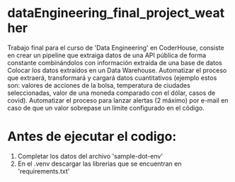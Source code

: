 # dataEngineering_final_project_weather
Trabajo final para el curso de 'Data Engineering' en CoderHouse, consiste en crear un pipeline que extraiga datos de una API pública de forma constante combinándolos con información extraída de una base de datos
Colocar los datos extraídos en un Data Warehouse. 
Automatizar el proceso que extraerá, transformará y cargará datos cuantitativos (ejemplo estos son: valores de acciones de la bolsa, temperatura de ciudades seleccionadas, valor de una moneda comparado con el dólar, casos de covid). 
Automatizar el proceso para lanzar alertas (2 máximo) por e-mail en caso de que un valor sobrepase un límite configurado en el código.

# Antes de ejecutar el codigo:
  1. Completar los datos del archivo 'sample-dot-env'
  2. En el .venv descargar las librerias que se encuentran en 'requirements.txt'
